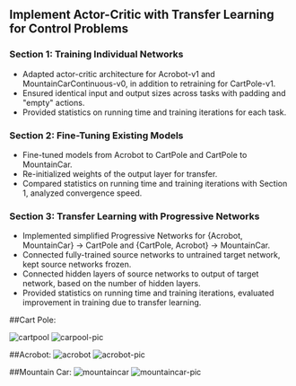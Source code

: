 ## Implement Actor-Critic with Transfer Learning for Control Problems

### Section 1: Training Individual Networks
- Adapted actor-critic architecture for Acrobot-v1 and MountainCarContinuous-v0, in addition to retraining for CartPole-v1.
- Ensured identical input and output sizes across tasks with padding and "empty" actions.
- Provided statistics on running time and training iterations for each task.

### Section 2: Fine-Tuning Existing Models
- Fine-tuned models from Acrobot to CartPole and CartPole to MountainCar.
- Re-initialized weights of the output layer for transfer.
- Compared statistics on running time and training iterations with Section 1, analyzed convergence speed.

### Section 3: Transfer Learning with Progressive Networks
- Implemented simplified Progressive Networks for {Acrobot, MountainCar} -> CartPole and {CartPole, Acrobot} -> MountainCar.
- Connected fully-trained source networks to untrained target network, kept source networks frozen.
- Connected hidden layers of source networks to output of target network, based on the number of hidden layers.
- Provided statistics on running time and training iterations, evaluated improvement in training due to transfer learning.

##Cart Pole:

![cartpool](https://github.com/sagivantebi/Deep_Reinforcement_Learning-Final_Drill/assets/84729141/08f7499e-9ec7-4938-89ea-f5d56d443fd8)
![carpool-pic](https://github.com/sagivantebi/Deep_Reinforcement_Learning-Final_Drill/assets/84729141/7723c51c-84cc-49a2-be5d-15b1658bc358)


##Acrobot:
![acrobot](https://github.com/sagivantebi/Deep_Reinforcement_Learning-Final_Drill/assets/84729141/e8aee2a8-3453-4d30-be60-86b5c4b5de6c)
![acrobot-pic](https://github.com/sagivantebi/Deep_Reinforcement_Learning-Final_Drill/assets/84729141/5a86ea04-5593-4486-9f88-69a2e22402e7)


##Mountain Car:
![mountaincar](https://github.com/sagivantebi/Deep_Reinforcement_Learning-Final_Drill/assets/84729141/a313242c-d063-41a4-9d99-17c904599f6c)
![mountaincar-pic](https://github.com/sagivantebi/Deep_Reinforcement_Learning-Final_Drill/assets/84729141/79b42927-925c-4193-b31a-451bf1c1a5d9)
